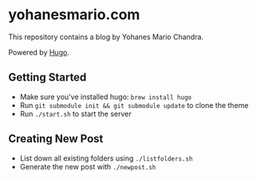# yohanesmario.com

This repository contains a blog by Yohanes Mario Chandra.

Powered by [Hugo](https://gohugo.io).

## Getting Started
- Make sure you've installed hugo: `brew install hugo`
- Run `git submodule init && git submodule update` to clone the theme
- Run `./start.sh` to start the server

## Creating New Post
- List down all existing folders using `./listfolders.sh`
- Generate the new post with `./newpost.sh`
